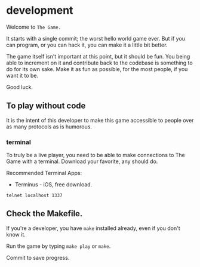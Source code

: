 # development

Welcome to `The Game.`

It starts with a single commit; the worst hello world game ever.
But if you can program, or you can hack it, you can make it a little bit better.

The game itself isn't important at this point, but it should be fun.
You being able to increment on it and contribute back to the codebase is
something to do for its own sake.  Make it as fun as possible, for the most people, 
if you want it to be.

Good luck.

## To play without code

It is the intent of this developer to make this game accessible to people over as many
protocols as is humorous.   

### terminal

To truly be a live player, you need to be able to make connections to The Game with
a terminal.  Download your favorite, any should do.

Recommended Terminal Apps:

* Terminus - iOS, free download. 

```
telnet localhost 1337
```


## Check the Makefile.

If you're a developer, you have `make` installed already, even if you don't know it.

Run the game by typing `make play` or `make`.

Commit to save progress.
